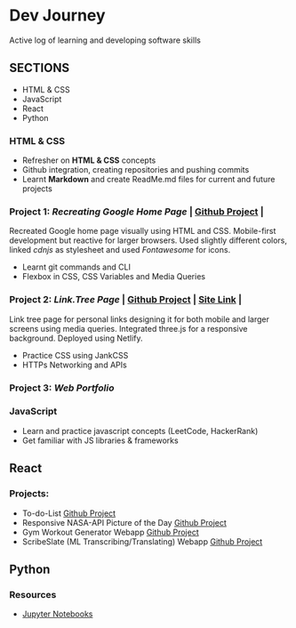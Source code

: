 # Dev Journey

 Active log of learning and developing software skills

## SECTIONS
* HTML & CSS
* JavaScript
* React
* Python

### HTML & CSS 

* Refresher on **HTML & CSS** concepts
* Github integration, creating repositories and pushing commits
* Learnt **Markdown** and create ReadMe.md files for current and future projects

### Project 1: *Recreating Google Home Page*  | [Github Project](https://github.com/VishalV28/HTML-CSS-Demo1) |

Recreated Google home page visually using HTML and CSS. Mobile-first development but reactive for larger browsers. Used slightly different colors, linked *cdnjs* as stylesheet and used *Fontawesome* for icons.

* Learnt git commands and CLI
* Flexbox in CSS, CSS Variables and Media Queries

### Project 2: *Link.Tree Page* | [Github Project](https://github.com/VishalV28/Personal-Link.tree) | [Site Link](https://vlinks.netlify.app/) |

Link tree page for personal links designing it for both mobile and larger screens using media queries. Integrated three.js for a responsive background. Deployed using Netlify. 

* Practice CSS using JankCSS
* HTTPs Networking and APIs

### Project 3: *Web Portfolio*

### JavaScript

* Learn and practice javascript concepts (LeetCode, HackerRank)
* Get familiar with JS libraries & frameworks

## React 
### Projects: 
* To-do-List [Github Project](https://github.com/VishalV28/reactjs-todolist)
* Responsive NASA-API Picture of the Day [Github Project](https://github.com/VishalV28/reactjs-NASA-API)
* Gym Workout Generator Webapp [Github Project](https://github.com/VishalV28/reactjs-Gym-App)
* ScribeSlate (ML Transcribing/Translating) Webapp [Github Project](https://github.com/VishalV28/reactjs-ML-Transcribe)


## Python

### Resources
* [Jupyter Notebooks](https://github.com/jupyter/jupyter.wiki.git)
